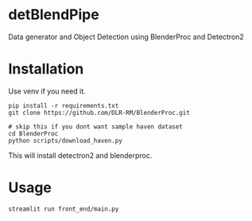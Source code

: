# detBlendPipe
Data generator and Object Detection using BlenderProc and Detectron2

# Installation

Use venv if you need it.
```
pip install -r requirements.txt
git clone https://github.com/DLR-RM/BlenderProc.git

# skip this if you dont want sample haven dataset
cd BlenderProc
python scripts/download_haven.py 
```

This will install detectron2 and blenderproc.

# Usage
```
streamlit run front_end/main.py
```
